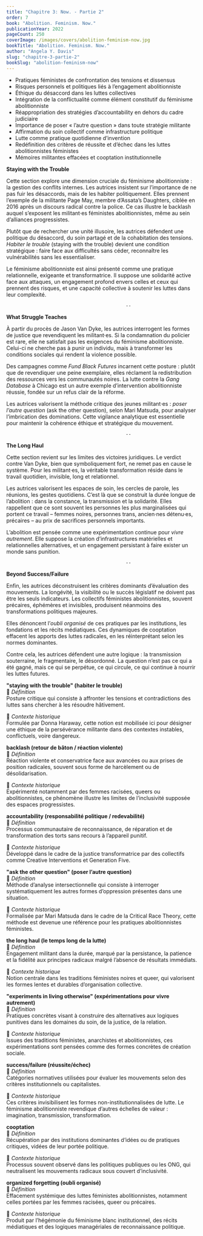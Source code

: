```yaml
---
title: "Chapitre 3: Now. - Partie 2"
order: 7
book: "Abolition. Feminism. Now."
publicationYear: 2022
pageCount: 250
coverImage: /images/covers/abolition-feminism-now.jpg
bookTitle: "Abolition. Feminism. Now."
author: "Angela Y. Davis"
slug: "chapitre-3-partie-2"
bookSlug: "abolition-feminism-now"
---
```


<!--themes:start-->
- Pratiques féministes de confrontation des tensions et dissensus
- Risques personnels et politiques liés à l’engagement abolitionniste
- Éthique du désaccord dans les luttes collectives
- Intégration de la conflictualité comme élément constitutif du féminisme abolitionniste
- Réappropriation des stratégies d’accountability en dehors du cadre judiciaire
- Importance de poser « l’autre question » dans toute stratégie militante
- Affirmation du soin collectif comme infrastructure politique
- Lutte comme pratique quotidienne d’invention
- Redéfinition des critères de réussite et d’échec dans les luttes abolitionnistes féministes
- Mémoires militantes effacées et cooptation institutionnelle
<!--themes:end-->

<!--summary:start-->
**Staying with the Trouble**

Cette section explore une dimension cruciale du féminisme abolitionniste : la gestion des conflits internes. Les autrices insistent sur l’importance de ne pas fuir les désaccords, mais de les habiter politiquement. Elles prennent l’exemple de la militante Page May, membre d’Assata’s Daughters, ciblée en 2016 après un discours radical contre la police. Ce cas illustre le backlash auquel s’exposent les militant·es féministes abolitionnistes, même au sein d’alliances progressistes.

Plutôt que de rechercher une unité illusoire, les autrices défendent une politique du désaccord, du soin partagé et de la cohabitation des tensions. *Habiter le trouble* (staying with the trouble) devient une condition stratégique : faire face aux difficultés sans céder, reconnaître les vulnérabilités sans les essentialiser.

Le féminisme abolitionniste est ainsi présenté comme une pratique relationnelle, exigeante et transformatrice. Il suppose une solidarité active face aux attaques, un engagement profond envers celles et ceux qui prennent des risques, et une capacité collective à soutenir les luttes dans leur complexité.

                                                --

**What Struggle Teaches**

À partir du procès de Jason Van Dyke, les autrices interrogent les formes de justice que revendiquent les militant·es. Si la condamnation du policier est rare, elle ne satisfait pas les exigences du féminisme abolitionniste. Celui-ci ne cherche pas à punir un individu, mais à transformer les conditions sociales qui rendent la violence possible.

Des campagnes comme *Fund Black Futures* incarnent cette posture : plutôt que de revendiquer une peine exemplaire, elles réclament la redistribution des ressources vers les communautés noires. La lutte contre la *Gang Database* à Chicago est un autre exemple d’intervention abolitionniste réussie, fondée sur un refus clair de la réforme.

Les autrices valorisent la méthode critique des jeunes militant·es : *poser l’autre question* (ask the other question), selon Mari Matsuda, pour analyser l’imbrication des dominations. Cette vigilance analytique est essentielle pour maintenir la cohérence éthique et stratégique du mouvement.

                                                --

**The Long Haul**

Cette section revient sur les limites des victoires juridiques. Le verdict contre Van Dyke, bien que symboliquement fort, ne remet pas en cause le système. Pour les militant·es, la véritable transformation réside dans le travail quotidien, invisible, long et relationnel.

Les autrices valorisent les espaces de soin, les cercles de parole, les réunions, les gestes quotidiens. C’est là que se construit la durée longue de l’abolition : dans la constance, la transmission et la solidarité. Elles rappellent que ce sont souvent les personnes les plus marginalisées qui portent ce travail – femmes noires, personnes trans, ancien·nes détenu·es, précaires – au prix de sacrifices personnels importants.

L’abolition est pensée comme une expérimentation continue pour *vivre autrement*. Elle suppose la création d’infrastructures matérielles et relationnelles alternatives, et un engagement persistant à faire exister un monde sans punition.

                                                --

**Beyond Success/Failure**

Enfin, les autrices déconstruisent les critères dominants d’évaluation des mouvements. La longévité, la visibilité ou le succès législatif ne doivent pas être les seuls indicateurs. Les collectifs féministes abolitionnistes, souvent précaires, éphémères et invisibles, produisent néanmoins des transformations politiques majeures.

Elles dénoncent l’*oubli organisé* de ces pratiques par les institutions, les fondations et les récits médiatiques. Ces dynamiques de cooptation effacent les apports des luttes radicales, en les réinterprétant selon les normes dominantes.

Contre cela, les autrices défendent une autre logique : la transmission souterraine, le fragmentaire, le désordonné. La question n’est pas ce qui a été gagné, mais ce qui se perpétue, ce qui circule, ce qui continue à nourrir les luttes futures.

<!--summary:end-->

<!--concepts:start-->

**"staying with the trouble" (habiter le trouble)**  
🔹 *Définition*  
Posture critique qui consiste à affronter les tensions et contradictions des luttes sans chercher à les résoudre hâtivement.

🔹 *Contexte historique*  
Formulée par Donna Haraway, cette notion est mobilisée ici pour désigner une éthique de la persévérance militante dans des contextes instables, conflictuels, voire dangereux.

**backlash (retour de bâton / réaction violente)**  
🔹 *Définition*  
Réaction violente et conservatrice face aux avancées ou aux prises de position radicales, souvent sous forme de harcèlement ou de désolidarisation.

🔹 *Contexte historique*  
Expérimenté notamment par des femmes racisées, queers ou abolitionnistes, ce phénomène illustre les limites de l’inclusivité supposée des espaces progressistes.

**accountability (responsabilité politique / redevabilité)**  
🔹 *Définition*  
Processus communautaire de reconnaissance, de réparation et de transformation des torts sans recours à l’appareil punitif.

🔹 *Contexte historique*  
Développé dans le cadre de la justice transformatrice par des collectifs comme Creative Interventions et Generation Five.

**"ask the other question" (poser l’autre question)**  
🔹 *Définition*  
Méthode d’analyse intersectionnelle qui consiste à interroger systématiquement les autres formes d’oppression présentes dans une situation.

🔹 *Contexte historique*  
Formalisée par Mari Matsuda dans le cadre de la Critical Race Theory, cette méthode est devenue une référence pour les pratiques abolitionnistes féministes.

**the long haul (le temps long de la lutte)**  
🔹 *Définition*  
Engagement militant dans la durée, marqué par la persistance, la patience et la fidélité aux principes radicaux malgré l’absence de résultats immédiats.

🔹 *Contexte historique*  
Notion centrale dans les traditions féministes noires et queer, qui valorisent les formes lentes et durables d’organisation collective.

**"experiments in living otherwise" (expérimentations pour vivre autrement)**  
🔹 *Définition*  
Pratiques concrètes visant à construire des alternatives aux logiques punitives dans les domaines du soin, de la justice, de la relation.

🔹 *Contexte historique*  
Issues des traditions féministes, anarchistes et abolitionnistes, ces expérimentations sont pensées comme des formes concrètes de création sociale.

**success/failure (réussite/échec)**  
🔹 *Définition*  
Catégories normatives utilisées pour évaluer les mouvements selon des critères institutionnels ou capitalistes.

🔹 *Contexte historique*  
Ces critères invisibilisent les formes non-institutionnalisées de lutte. Le féminisme abolitionniste revendique d’autres échelles de valeur : imagination, transmission, transformation.

**cooptation**  
🔹 *Définition*  
Récupération par des institutions dominantes d’idées ou de pratiques critiques, vidées de leur portée politique.

🔹 *Contexte historique*  
Processus souvent observé dans les politiques publiques ou les ONG, qui neutralisent les mouvements radicaux sous couvert d’inclusivité.

**organized forgetting (oubli organisé)**  
🔹 *Définition*  
Effacement systémique des luttes féministes abolitionnistes, notamment celles portées par les femmes racisées, queer ou précaires.

🔹 *Contexte historique*  
Produit par l’hégémonie du féminisme blanc institutionnel, des récits médiatiques et des logiques managériales de reconnaissance politique.

<!--concepts:end-->
